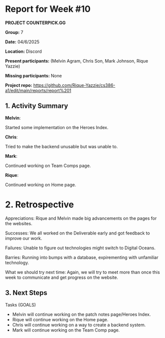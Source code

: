  # Report for Week #10
**PROJECT COUNTERPICK.GG**

**Group:** 7

**Date:** 04/6/2025

**Location:** Discord

**Present participants:** (Melvin Agram, Chris Son, Mark Johnson, Rique Yazzie)

**Missing participants:** None

**Project repo:** https://github.com/Rique-Yazzie/cs386-a1/edit/main/reports/report%201

## 1. Activity Summary

**Melvin**: 

Started some implementation on the Heroes Index.

**Chris**: 

Tried to make the backend unusable but was unable to.

**Mark**: 

Continued working on Team Comps page.

**Rique**: 

Continued working on Home page.

# 2. Retrospective

Appreciations: Rique and Melvin made big advancements on the pages for the websites.

Successes: We all worked on the Deliverable early and got feedback to improve our work. 

Failures: Unable to figure out technologies might switch to Digital Oceans. 

Barries: Running into bumps with a database, expirementing with unfamiliar technology. 

What we should try next time: Again, we will try to meet more than once this week to communicate and get progress on the website.

## 3. Next Steps

Tasks (GOALS)
- Melvin will continue working on the patch notes page/Heroes Index.
- Rique will continue working on the Home page.
- Chris will continue working on a way to create a backend system.
- Mark will continue working on the Team Comp page.
